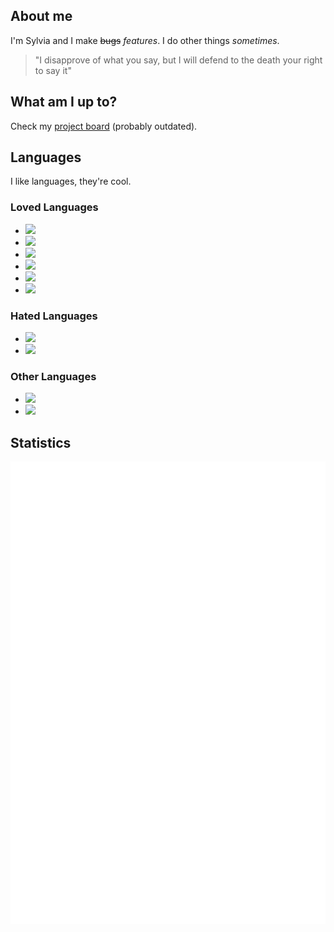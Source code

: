 ## About me

I'm Sylvia and I make ~~bugs~~ *features*. I do other things *sometimes*.

> "I disapprove of what you say, but I will defend to the death your right to say it"

## What am I up to?

Check my [project board](https://github.com/users/SovietKitsune/projects/3/views/1) (probably outdated).

## Languages

I like languages, they're cool.

### Loved Languages

* [![](https://img.shields.io/badge/Lua-2C2D72?style=flat-square&logo=lua)](https://lua.org)
* [![](https://img.shields.io/badge/Rust-000000?style=flat-square&logo=rust)](https://rust-lang.org)
* [![](https://img.shields.io/badge/Kotlin-FFFFFF?style=flat-square&logo=kotlin)](https://kotlinlang.org)
* [![](https://img.shields.io/badge/C-FFFFFF?style=flat-square&logo=c)](https://www.iso.org/standard/74528.html)
* [![](https://img.shields.io/badge/Elm-FFFFFF?style=flat-square&logo=elm)](https://elm-lang.org)
* [![](https://img.shields.io/badge/Zig-FFFFFF?style=flat-square&logo=zig)](https://ziglang.org)

### Hated Languages

* [![](https://img.shields.io/badge/JavaScript-FFFFFF?style=flat-square&logo=javascript)](https://developer.mozilla.org/en-US/docs/Web/javascript)
* [![](https://img.shields.io/badge/Java-007396?style=flat-square&logo=coffeescript)](https://www.java.com/en/)

### Other Languages

* [![](https://img.shields.io/badge/TypeScript-FFFFFF?style=flat-square&logo=typescript)](https://www.typescriptlang.org/)
* [![](https://img.shields.io/badge/Python-FFFFFF?style=flat-square&logo=python)](https://python.org)

## Statistics

![Statistics](./github-metrics.svg)
